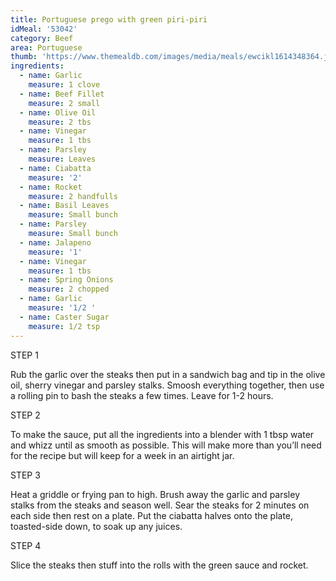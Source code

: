 ```yaml
---
title: Portuguese prego with green piri-piri
idMeal: '53042'
category: Beef
area: Portuguese
thumb: 'https://www.themealdb.com/images/media/meals/ewcikl1614348364.jpg'
ingredients:
  - name: Garlic
    measure: 1 clove
  - name: Beef Fillet
    measure: 2 small
  - name: Olive Oil
    measure: 2 tbs
  - name: Vinegar
    measure: 1 tbs
  - name: Parsley
    measure: Leaves
  - name: Ciabatta
    measure: '2'
  - name: Rocket
    measure: 2 handfulls
  - name: Basil Leaves
    measure: Small bunch
  - name: Parsley
    measure: Small bunch
  - name: Jalapeno
    measure: '1'
  - name: Vinegar
    measure: 1 tbs
  - name: Spring Onions
    measure: 2 chopped
  - name: Garlic
    measure: '1/2 '
  - name: Caster Sugar
    measure: 1/2 tsp
---
```

STEP 1

Rub the garlic over the steaks then put in a sandwich bag and tip in the olive oil, sherry vinegar and parsley stalks. Smoosh everything together, then use a rolling pin to bash the steaks a few times. Leave for 1-2 hours.

STEP 2

To make the sauce, put all the ingredients into a blender with 1 tbsp water and whizz until as smooth as possible. This will make more than you’ll need for the recipe but will keep for a week in an airtight jar.

STEP 3

Heat a griddle or frying pan to high. Brush away the garlic and parsley stalks from the steaks and season well. Sear the steaks for 2 minutes on each side then rest on a plate. Put the ciabatta halves onto the plate, toasted-side down, to soak up any juices.

STEP 4

Slice the steaks then stuff into the rolls with the green sauce and rocket.

